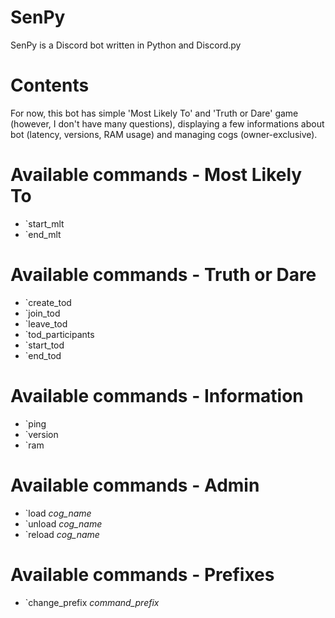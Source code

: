 # SenPy
SenPy is a Discord bot written in Python and Discord.py


# Contents
For now, this bot has simple 'Most Likely To' and 'Truth or Dare' game (however, I don't have many questions), displaying a few informations about bot (latency, versions, RAM usage) and managing cogs (owner-exclusive).


# Available commands - Most Likely To
- \`start_mlt
- \`end_mlt

# Available commands - Truth or Dare
- \`create_tod
- \`join_tod
- \`leave_tod
- \`tod_participants
- \`start_tod
- \`end_tod

# Available commands - Information
- \`ping
- \`version
- \`ram

# Available commands - Admin
- \`load *cog_name*
- \`unload *cog_name*
- \`reload *cog_name*

# Available commands - Prefixes
- \`change_prefix *command_prefix*

